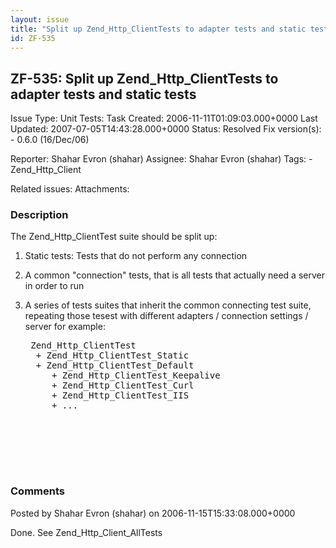 ```yaml
---
layout: issue
title: "Split up Zend_Http_ClientTests to adapter tests and static tests"
id: ZF-535
---
```


ZF-535: Split up Zend\_Http\_ClientTests to adapter tests and static tests
--------------------------------------------------------------------------

 Issue Type: Unit Tests: Task Created: 2006-11-11T01:09:03.000+0000 Last Updated: 2007-07-05T14:43:28.000+0000 Status: Resolved Fix version(s): - 0.6.0 (16/Dec/06)
 
 Reporter:  Shahar Evron (shahar)  Assignee:  Shahar Evron (shahar)  Tags: - Zend\_Http\_Client
 
 Related issues: 
 Attachments: 
### Description

The Zend\_Http\_ClientTest suite should be split up:

1. Static tests: Tests that do not perform any connection
2. A common "connection" tests, that is all tests that actually need a server in order to run
3. A series of tests suites that inherit the common connecting test suite, repeating those tesest with different adapters / connection settings / server for example:
 

    <pre class="highlight">
    Zend_Http_ClientTest
     + Zend_Http_ClientTest_Static
     + Zend_Http_ClientTest_Default
        + Zend_Http_ClientTest_Keepalive
        + Zend_Http_ClientTest_Curl
        + Zend_Http_ClientTest_IIS
        + ...


 

 

### Comments

Posted by Shahar Evron (shahar) on 2006-11-15T15:33:08.000+0000

Done. See Zend\_Http\_Client\_AllTests

 

 